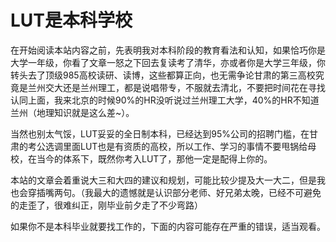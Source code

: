 # LUT是本科学校

在开始阅读本站内容之前，先表明我对本科阶段的教育看法和认知，如果恰巧你是大学一年级，你看了文章一怒之下回去复读考了清华，亦或者你是大学三年级，你转头去了顶级985高校读研、读博，这些都算正向，也无需争论甘肃的第三高校究竟是兰州交大还是兰州理工，都是说唱带专，不服就去清北，不要把时间花在寻找认同上面，我来北京的时候90%的HR没听说过兰州理工大学，40%的HR不知道兰州（地理知识就是这么差~）。

当然也别太气馁，LUT妥妥的全日制本科，已经达到95%公司的招聘门槛，在甘肃的考公选调里面LUT也是有资质的高校，所以工作、学习的事情不要甩锅给母校，在当今的体系下，既然你考入LUT了，那他一定是配得上你的。

本站的文章会着重说大三和大四的建议和规划，可能比较少提及大一大二，但是我也会穿插嘴两句。（我最大的遗憾就是认识部分老师、好兄弟太晚，已经不可避免的走歪了，很难纠正，刚毕业前夕走了不少弯路）

如果你不是本科毕业就要找工作的，下面的内容可能存在严重的错误，适当观看。
